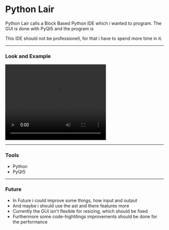 # Python Lair

Python Lair calls a Block Based Python IDE which i wanted to program. The GUI is done with PyQt5 and the program is 

This IDE should not be professionell, for that i have to spend more time in it.

---
### Look and Example

<video width="320" height="240" controls>
  <source src="Python_Lair_Vorschau.mp4" type="video/mp4">
</video>

---
### Tools

- Python
- PyQt5

---
### Future

- In Future i could improve some things, how input and output
- And maybe i should use the ast and there features more
- Currently the GUI isn't flexible for resizing, which should be fixed
- Furthermore some code-highlitings improvements should be done for the performance

